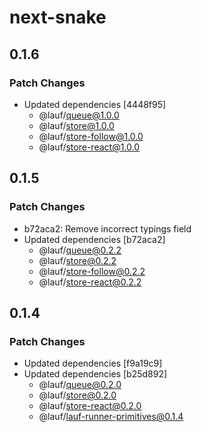 # next-snake

## 0.1.6

### Patch Changes

- Updated dependencies [4448f95]
  - @lauf/queue@1.0.0
  - @lauf/store@1.0.0
  - @lauf/store-follow@1.0.0
  - @lauf/store-react@1.0.0

## 0.1.5

### Patch Changes

- b72aca2: Remove incorrect typings field
- Updated dependencies [b72aca2]
  - @lauf/queue@0.2.2
  - @lauf/store@0.2.2
  - @lauf/store-follow@0.2.2
  - @lauf/store-react@0.2.2

## 0.1.4

### Patch Changes

- Updated dependencies [f9a19c9]
- Updated dependencies [b25d892]
  - @lauf/queue@0.2.0
  - @lauf/store@0.2.0
  - @lauf/store-react@0.2.0
  - @lauf/lauf-runner-primitives@0.1.4
